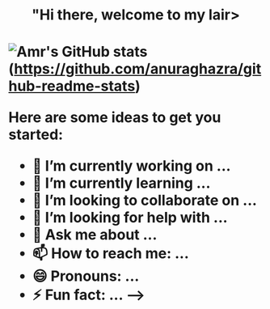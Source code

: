 <h1 align="center">"Hi there, welcome to my lair><h1>

 
![Amr's GitHub stats](https://github-readme-stats.vercel.app/api?username=Amr-devman&show_icons=true&theme=radical)(https://github.com/anuraghazra/github-readme-stats)


Here are some ideas to get you started:

- 🔭 I’m currently working on ...
- 🌱 I’m currently learning ...
- 👯 I’m looking to collaborate on ...
- 🤔 I’m looking for help with ...
- 💬 Ask me about ...
- 📫 How to reach me: ...
- 😄 Pronouns: ...
- ⚡ Fun fact: ...
-->
